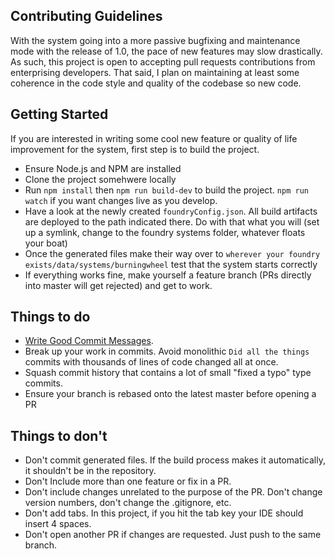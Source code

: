 ## Contributing Guidelines

With the system going into a more passive bugfixing and maintenance mode with the release of 1.0, the pace of new features may slow drastically.
As such, this project is open to accepting pull requests contributions from enterprising developers.
That said, I plan on maintaining at least some coherence in the code style and quality of the codebase so new code.

## Getting Started

If you are interested in writing some cool new feature or quality of life improvement for the system, first step is to build the project.
 - Ensure Node.js and NPM are installed
 - Clone the project somehwere locally
 - Run `npm install` then `npm run build-dev` to build the project. `npm run watch` if you want changes live as you develop.
 - Have a look at the newly created `foundryConfig.json`. All build artifacts are deployed to the path indicated there.
 Do with that what you will (set up a symlink, change to the foundry systems folder, whatever floats your boat)
 - Once the generated files make their way over to `wherever your foundry exists/data/systems/burningwheel` test that the system starts correctly
 - If everything works fine, make yourself a feature branch (PRs directly into master will get rejected) and get to work.

## Things to do
 - [Write Good Commit Messages](https://chris.beams.io/posts/git-commit/).
 - Break up your work in commits. Avoid monolithic `Did all the things` commits with thousands of lines of code changed all at once.
 - Squash commit history that contains a lot of small "fixed a typo" type commits.
 - Ensure your branch is rebased onto the latest master before opening a PR
 
## Things to don't
 - Don't commit generated files. If the build process makes it automatically, it shouldn't be in the repository.
 - Don't Include more than one feature or fix in a PR.
 - Don't include changes unrelated to the purpose of the PR. Don't change version numbers, don't change the .gitignore, etc.
 - Don't add tabs. In this project, if you hit the tab key your IDE should insert 4 spaces.
 - Don't open another PR if changes are requested. Just push to the same branch.
 
